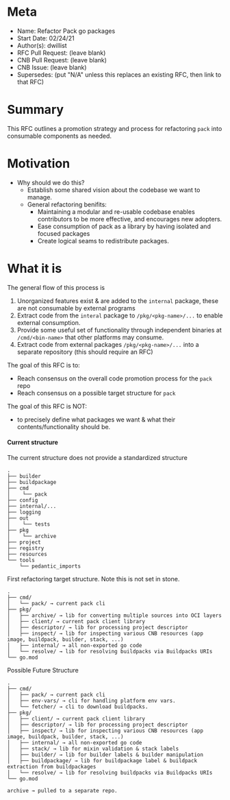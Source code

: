 # Meta

- Name: Refactor Pack go packages
- Start Date: 02/24/21
- Author(s): dwillist
- RFC Pull Request: (leave blank)
- CNB Pull Request: (leave blank)
- CNB Issue: (leave blank)
- Supersedes: (put "N/A" unless this replaces an existing RFC, then link to that RFC)

# Summary

This RFC outlines a promotion strategy and process for refactoring `pack` into consumable components as needed.

# Motivation

- Why should we do this?
    - Establish some shared vision about the codebase we want to manage.
    - General refactoring benifits: 
        - Maintaining a modular and re-usable codebase enables contributors to be more effective, and encourages new adopters.
        - Ease consumption of pack as a library by having isolated and focused packages
        - Create logical seams to redistribute packages.

# What it is
The general flow of this process is
1) Unorganized features exist & are added to the `internal` package, these are not consumable by external programs
2) Extract code from the `interal` package to `/pkg/<pkg-name>/...` to enable external consumption.
3) Provide some useful set of functionality through independent binaries at `/cmd/<bin-name>` that other platforms may consume.
4) Extract code from external packages `/pkg/<pkg-name>/...` into a separate repository (this should require an RFC)

The goal of this RFC is to:
- Reach consensus on the overall code promotion process for the `pack` repo
- Reach consensus on a possible target structure for `pack`

The goal of this RFC is NOT:
- to precisely define what packages we want & what their contents/functionality should be.


#### Current structure
The current structure does not provide a standardized structure 
```
.
├── builder
├── buildpackage
├── cmd
│    └── pack
├── config
├── internal/...
├── logging
├── out
│    └── tests
├── pkg
│    └── archive
├── project
├── registry
├── resources
└── tools
    └── pedantic_imports
```


First refactoring target structure. Note this is not set in stone.

```
.
├── cmd/
│   └── pack/ → current pack cli
├── pkg/
│   ├── archive/ → lib for converting multiple sources into OCI layers
│   ├── client/ → current pack client library
│   ├── descriptor/ → lib for processing project descriptor
│   ├── inspect/ → lib for inspecting various CNB resources (app image, buildpack, builder, stack, ...)
│   ├── internal/ → all non-exported go code
│   └── resolve/ → lib for resolving buildpacks via Buildpacks URIs
└── go.mod
```

Possible Future Structure

```
.
├── cmd/
│   ├── pack/ → current pack cli
│   ├── env-vars/ → cli for handling platform env vars.
│   └── fetcher/ → cli to download buildpacks.
├── pkg/
│   ├── client/ → current pack client library
│   ├── descriptor/ → lib for processing project descriptor
│   ├── inspect/ → lib for inspecting various CNB resources (app image, buildpack, builder, stack, ...)
│   ├── internal/ → all non-exported go code
│   ├── stack/ → lib for mixin validation & stack labels
│   ├── builder/ → lib for builder labels & builder manipulation
│   ├── buildpackage/ → lib for buildpackage label & buildpack extraction from buildpackages
│   └── resolve/ → lib for resolving buildpacks via Buildpacks URIs
└── go.mod

archive → pulled to a separate repo.
```